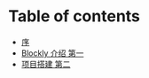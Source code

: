 # Table of contents

* [序](README.md)
* [Blockly 介绍 第一](blockly-jie-shao-di-yi.md)
* [项目搭建 第二](xiang-mu-da-jian-di-er.md)
